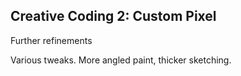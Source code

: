 ## Creative Coding 2: Custom Pixel

Further refinements

Various tweaks. More angled paint, thicker sketching.
